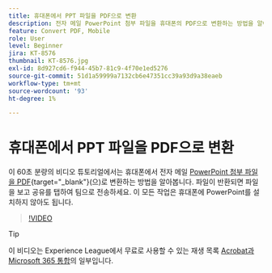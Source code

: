 ```yaml
---
title: 휴대폰에서 PPT 파일을 PDF으로 변환
description: 전자 메일 PowerPoint 첨부 파일을 휴대폰의 PDF으로 변환하는 방법을 알아봅니다.
feature: Convert PDF, Mobile
role: User
level: Beginner
jira: KT-8576
thumbnail: KT-8576.jpg
exl-id: 8d927cd6-f944-45b7-81c9-4f70e1ed5276
source-git-commit: 51d1a59999a7132cb6e47351cc39a93d9a38eaeb
workflow-type: tm+mt
source-wordcount: '93'
ht-degree: 1%

---
```


# 휴대폰에서 PPT 파일을 PDF으로 변환

이 60초 분량의 비디오 튜토리얼에서는 휴대폰에서 전자 메일 [PowerPoint 첨부 파일을 PDF](https://www.adobe.com/kr/acrobat/online/ppt-to-pdf.html){target="_blank"}(으)로 변환하는 방법을 알아봅니다. 파일이 반환되면 파일을 보고 공유를 탭하여 팀으로 전송하세요. 이 모든 작업은 휴대폰에 PowerPoint를 설치하지 않아도 됩니다.

>[!VIDEO](https://video.tv.adobe.com/v/336366?quality=12&learn=on&hidetitle=true)

>[!TIP]
>
>이 비디오는 Experience League에서 무료로 사용할 수 있는 재생 목록 [Acrobat과 Microsoft 365 통합](https://experienceleague.adobe.com/?lang=ko&recommended=Acrobat-U-1-2021.microsoft365)의 일부입니다.

